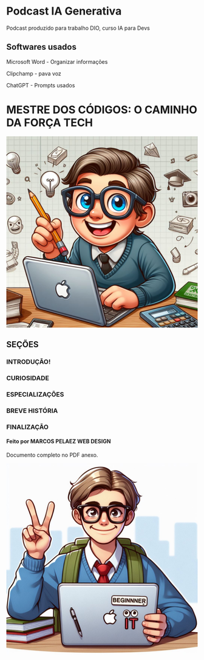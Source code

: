 # Podcast IA Generativa
 Podcast produzido para trabalho DIO, curso IA para Devs

 ## Softwares usados
 Microsoft Word - Organizar informações

 Clipchamp - pava voz

 ChatGPT - Prompts usados

 # MESTRE DOS CÓDIGOS: O CAMINHO DA FORÇA TECH
 ![alt text](capaPodcast-1.jpg)

 ## SEÇÕES

 ### INTRODUÇÃO!
 ### CURIOSIDADE
 ### ESPECIALIZAÇÕES
 ### BREVE HISTÓRIA
 ### FINALIZAÇÃO

 #### Feito por MARCOS PELAEZ WEB DESIGN

 Documento completo no PDF anexo.
 
![alt text](imagemPodCast-1.jpg)
